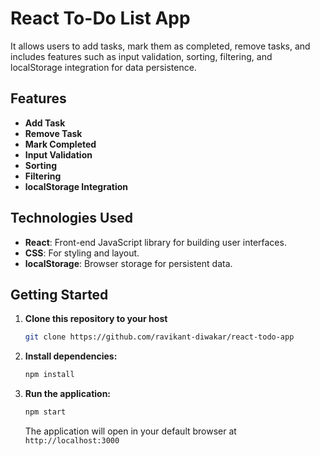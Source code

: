# React To-Do List App

It allows users to add tasks, mark them as completed, remove tasks, and includes features such as input validation, sorting, filtering, and localStorage integration for data persistence.

## Features

- **Add Task**
- **Remove Task**
- **Mark Completed**
- **Input Validation**
- **Sorting**
- **Filtering**
- **localStorage Integration**

## Technologies Used

- **React**: Front-end JavaScript library for building user interfaces.
- **CSS**: For styling and layout.
- **localStorage**: Browser storage for persistent data.

## Getting Started

1. **Clone this repository to your host**

   ```bash
   git clone https://github.com/ravikant-diwakar/react-todo-app
   ```

2. **Install dependencies:**

   ```bash
   npm install
   ```

3. **Run the application:**

   ```bash
   npm start
   ```

   The application will open in your default browser at `http://localhost:3000`

